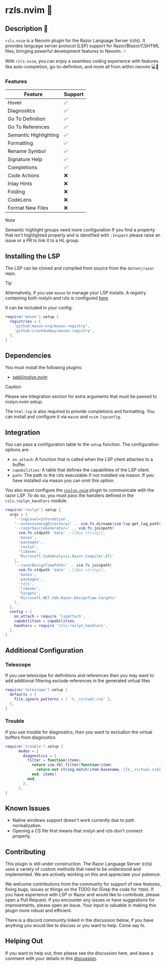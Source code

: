 # rzls.nvim 🚀

## Description 📄

`rzls.nvim` is a Neovim plugin for the Razor Language Server (rzls). It provides
language server protocol (LSP) support for Razor/Blazor/CSHTML files, bringing
powerful development features to Neovim. ✨

With `rzls.nvim`, you can enjoy a seamless coding experience with features like
auto-completion, go-to-definition, and more all from within neovim 💻🔧

### Features

| Feature               | Support     |
| --------------------- | ----------- |
| Hover                 | ✅          |
| Diagnositcs           | ✅          |
| Go To Definition      | ✅          |
| Go To References      | ✅          |
| Semantic Highlighting | ✅          |
| Formatting            | ✅          |
| Rename Symbol         | ✅          |
| Signature Help        | ✅          |
| Completions           | ✅          |
| Code Actions          | ❌          |
| Inlay Hints           | ❌          |
| Folding               | ❌          |
| CodeLens              | ❌          |
| Format New Files      | ❌          |

> [!NOTE]
> Semantic highlight groups need more configuration If you find a
> property that isn't highlighted properly and is identified with `:Inspect`
> please raise an issue or a PR to link it to a HL group.

## Installing the LSP

The LSP can be cloned and compiled from source from the `dotnet/razor` repo.

> [!TIP]
> Alternatively, if you use `mason` to manage your LSP installs. A registry
> containing both roslyln and rzls is
> configured [here](https://github.com/Crashdummyy/mason-registry)
>
> It can be included in your config:

```lua
require('mason').setup {
  registries = {
    'github:mason-org/mason-registry',
    'github:crashdummyy/mason-registry',
  },
}
```

## Dependencies

You must install the following plugins:

- [seblj/roslyn.nvim](https://github.com/seblj/roslyn.nvim)

> [!CAUTION]
> Please see Integration section for extra arguments that must be passed to
> roslyn.nvim setup.

The `html-lsp` is also required to provide completions and formatting. You can
install and configure it via `mason` and `nvim-lspconfig`.

## Integration

You can pass a configuration table to the `setup` function. The configuration options are:

- `on_attach`: A function that is called when the LSP client attaches to a buffer.
- `capabilities`: A table that defines the capabilities of the LSP client.
- `path`: The path to the rzls executable if not installed via mason. If you
  have installed via mason you can omit this option.

You also must configure the [`roslyn.nvim`](https://github.com/seblj/roslyn.nvim) plugin
to communicate with the razor LSP. To do so, you must pass the handlers defined in the
`rzls.roslyn_handlers` module:

```lua
require('roslyn').setup {
  args = {
    '--logLevel=Information',
    '--extensionLogDirectory=' .. vim.fs.dirname(vim.lsp.get_log_path()),
    '--razorSourceGenerator=' .. vim.fs.joinpath(
      vim.fn.stdpath 'data' --[[@as string]],
      'mason',
      'packages',
      'roslyn',
      'libexec',
      'Microsoft.CodeAnalysis.Razor.Compiler.dll'
    ),
    '--razorDesignTimePath=' .. vim.fs.joinpath(
      vim.fn.stdpath 'data' --[[@as string]],
      'mason',
      'packages',
      'rzls',
      'libexec',
      'Targets',
      'Microsoft.NET.Sdk.Razor.DesignTime.targets'
    ),
  },
  config = {
    on_attach = require 'lspattach',
    capabilities = capabilities,
    handlers = require 'rzls.roslyn_handlers',
  },
}
```

## Additional Configuration

### Telescope

If you use telescope for definitions and references then you may want to add
additional filtering exclude references in the generated virtual files

```lua
require('telescope').setup {
  defaults = {
    file_ignore_patterns = { '%__virtual.cs$' },
  },
}
```

### Trouble

If you use trouble for diagnostics, then you want to excludion the virtual
buffers from diagnostics

```lua
require('trouble').setup {
      modes = {
        diagnostics = {
          filter = function(items)
            return vim.tbl_filter(function(item)
              return not string.match(item.basename, [[%__virtual.cs$]])
            end, items)
          end,
        },
      },
}
```

## Known Issues

- Native windows support doesn't work currently due to path normalization.
- Opening a CS file first means that roslyn and rzls don't connect properly.

## Contributing

This plugin is still under construction. The Razor Language Server (rzls) uses a
variety of custom methods that need to be understood and implemented. We are
actively working on this and appreciate your patience.

We welcome contributions from the community for support of new features, fixing
bugs, issues or things on the TODO list (Grep the code for `TODO`). If you have
experience with LSP or
Razor and would like to contribute, please open a Pull Request. If
you encounter any issues or have suggestions for improvements, please open an
Issue. Your input is valuable in making this plugin more robust and efficient.

There is a discord community linked in the discussion below, if you have
anything you would like to discuss or you want to help. Come say hi.

## Helping Out

If you want to help out, then please see the discussion here, and leave a
comment with your details in this [discussion](https://github.com/tris203/rzls.nvim/discussions/1).
